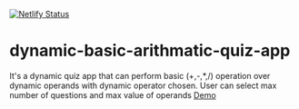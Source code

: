 [![Netlify Status](https://api.netlify.com/api/v1/badges/37544106-555a-42d7-93de-8aa566fc9a0e/deploy-status)](https://app.netlify.com/sites/dymanic-quiz/deploys)
# dynamic-basic-arithmatic-quiz-app
It's a dynamic quiz app that can perform basic (+,-,*,/) operation over dynamic operands with dynamic operator chosen. User can select max number of questions and max value of operands
[Demo](https://dymanic-quiz.netlify.com)
